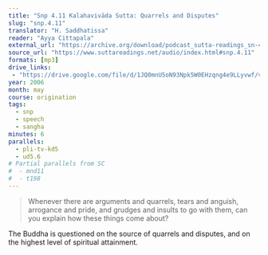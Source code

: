 ```yaml
---
title: "Snp 4.11 Kalahavivāda Sutta: Quarrels and Disputes"
slug: "snp.4.11"
translator: "H. Saddhatissa"
reader: "Ayya Cittapala"
external_url: "https://archive.org/download/podcast_sutta-readings_sn-411-kalahavivada-sutta-_1000359415312/podcast_sutta-readings_sn-411-kalahavivada-sutta-_1000359415312.mp3"
source_url: "https://www.suttareadings.net/audio/index.html#snp.4.11"
formats: [mp3]
drive_links:
 - "https://drive.google.com/file/d/1JQ0mnU5oN93Npk5W0EHzqng4e9LLyvwf/view?usp=drivesdk"
year: 2006
month: may
course: origination
tags:
  - snp
  - speech
  - sangha
minutes: 6
parallels:
  - pli-tv-kd5
  - ud5.6
# Partial parallels from SC
#  - mnd11
#  - t198
---
```


> Whenever there are arguments and quarrels, tears and anguish, arrogance and pride, and grudges and insults to go with them, can you explain how these things come about?

The Buddha is questioned on the source of quarrels and disputes, and on the highest level of spiritual attainment.

